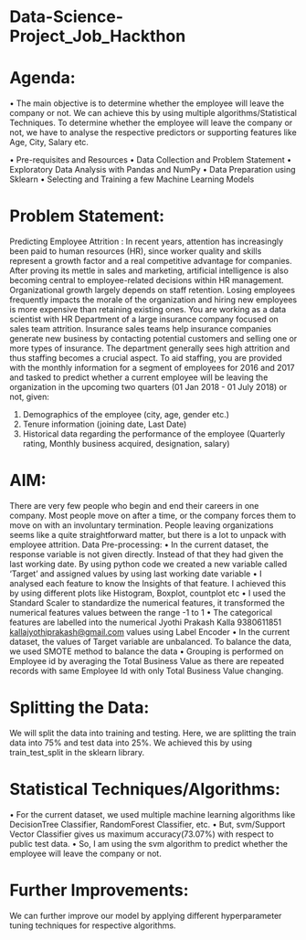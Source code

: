 # Data-Science-Project_Job_Hackthon
# Agenda:
• The main objective is to determine whether the employee will leave the company or 
not. We can achieve this by using multiple algorithms/Statistical Techniques. To 
determine whether the employee will leave the company or not, we have to analyse 
the respective predictors or supporting features like Age, City, Salary etc. 

• Pre-requisites and Resources
• Data Collection and Problem Statement
• Exploratory Data Analysis with Pandas and NumPy
• Data Preparation using Sklearn
• Selecting and Training a few Machine Learning Models

# Problem Statement:
Predicting Employee Attrition :
In recent years, attention has increasingly been paid to human resources (HR), since worker 
quality and skills represent a growth factor and a real competitive advantage for companies. 
After proving its mettle in sales and marketing, artificial intelligence is also becoming 
central to employee-related decisions within HR management. Organizational growth largely 
depends on staff retention. Losing employees frequently impacts the morale of the 
organization and hiring new employees is more expensive than retaining existing ones.
You are working as a data scientist with HR Department of a large insurance company 
focused on sales team attrition. Insurance sales teams help insurance companies generate 
new business by contacting potential customers and selling one or more types of insurance. 
The department generally sees high attrition and thus staffing becomes a crucial aspect.
To aid staffing, you are provided with the monthly information for a segment of 
employees for 2016 and 2017 and tasked to predict whether a current employee will 
be leaving the organization in the upcoming two quarters (01 Jan 2018 - 01 July 
2018) or not, given:
1. Demographics of the employee (city, age, gender etc.)
2. Tenure information (joining date, Last Date)
3. Historical data regarding the performance of the employee (Quarterly rating, 
Monthly business acquired, designation, salary)

# AIM:
There are very few people who begin and end their careers in one company. Most 
people move on after a time, or the company forces them to move on with an 
involuntary termination. People leaving organizations seems like a quite 
straightforward matter, but there is a lot to unpack with employee attrition.
Data Pre-processing: 
• In the current dataset, the response variable is not given directly. Instead of that 
they had given the last working date. By using python code we created a new 
variable called ‘Target’ and assigned values by using last working date variable • I 
analysed each feature to know the Insights of that feature. I achieved this by using 
different plots like Histogram, Boxplot, countplot etc • I used the Standard Scaler to 
standardize the numerical features, it transformed the numerical features values 
between the range -1 to 1 • The categorical features are labelled into the numerical 
Jyothi Prakash Kalla 9380611851 kallajyothiprakash@gmail.com
values using Label Encoder • In the current dataset, the values of Target variable 
are unbalanced. To balance the data, we used SMOTE method to balance the data • 
Grouping is performed on Employee id by averaging the Total Business Value as 
there are repeated records with same Employee Id with only Total Business Value 
changing.

# Splitting the Data: 
We will split the data into training and testing. Here, we are splitting the train data into 
75% and test data into 25%. We achieved this by using train_test_split in the sklearn 
library.

# Statistical Techniques/Algorithms:
• For the current dataset, we used multiple machine learning algorithms like 
DecisionTree Classifier, RandomForest Classifier, etc. • But, svm/Support Vector 
Classifier gives us maximum accuracy(73.07%) with respect to public test data. • So, 
I am using the svm algorithm to predict whether the employee will leave the 
company or not.

# Further Improvements: 
We can further improve our model by applying different hyperparameter tuning 
techniques for respective algorithms.
